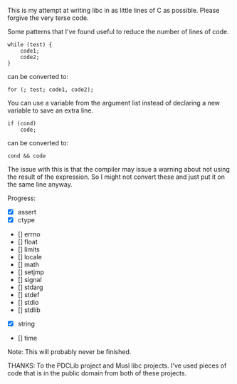 
This is my attempt at writing libc in as little lines of C as possible.
Please forgive the very terse code.

Some patterns that I've found useful to reduce the number of lines of code.

```
while (test) {
    code1;
    code2;
}
```

can be converted to:

```
for (; test; code1, code2);
```

You can use a variable from the argument list instead of declaring a new
variable to save an extra line.

```
if (cond)
    code;
```

can be converted to:

```
cond && code
```

The issue with this is that the compiler may issue a warning about not
using the result of the expression. So I might not convert these and
just put it on the same line anyway.

Progress:

- [X] assert
- [X] ctype
- [] errno
- [] float
- [] limits
- [] locale
- [] math
- [] setjmp
- [] signal
- [] stdarg
- [] stdef
- [] stdio
- [] stdlib
- [X] string
- [] time

Note: This will probably never be finished.

THANKS:
To the PDCLib project and Musl libc projects. I've used pieces of code that
is in the public domain from both of these projects.

